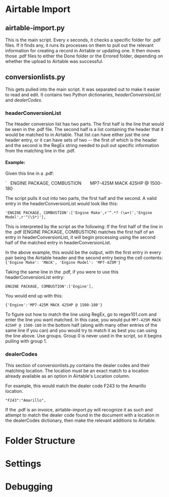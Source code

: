 # Airtable Import
## airtable-import.py
This is the main script. Every x seconds, it checks a specific folder for .pdf files. If it finds any, it runs its processes on them to pull out the relevant information for creating a record in Airtable or updating one. It then moves those .pdf files to either the Done folder or the Errored folder, depending on whether the upload to Airtable was successful.

## conversionlists.py
This gets pulled into the main script. It was separated out to make it easier to read and edit. It contains two Python dictionaries, *headerConversionList* and *dealerCodes*.

### headerConversionList
The Header conversion list has two parts. The first half is the line that would be seen in the .pdf file. The second half is a list containing the header that it would be matched to in Airtable. That list can have either just the one header entry, or it can have sets of two -- the first of which is the header and the second is the RegEx string needed to pull out specific information from the matching line in the .pdf.

#### Example:
Given this line in a .pdf:

`&nbsp;&nbsp;&nbsp;ENGINE PACKAGE, COMBUSTION&nbsp;&nbsp;&nbsp;&nbsp;&nbsp;&nbsp;&nbsp;MP7-425M MACK 425HP @ 1500-180

The script pulls it out into two parts, the first half and the second.
A valid entry in the headerConversionList would look like this:

`'ENGINE PACKAGE, COMBUSTION':['Engine Make',r'^.*? (\w+)','Engine Model',r'^(\S*)'],`

This is interpreted by the script as the following:
If the first half of the line in the .pdf (ENGINE PACKAGE, COMBUSTION) matches the first half of an entry in headerConversionList, it will begin processing using the second half of the matched entry in headerConversionList.

In the above example, this would be the output, with the first entry in every pair being the Airtable header and the second entry being the cell contents:
`{'Engine Make': 'MACK', 'Engine Model': 'MP7-425M'}`

Taking the same line in the .pdf, if you were to use this headerConversionList entry:

`ENGINE PACKAGE, COMBUSTION':['Engine'],`

You would end up with this:

`{'Engine':'MP7-425M MACK 425HP @ 1500-180'}`


To figure out how to match the line using RegEx, go to regex101.com and enter the line you want matched. In this case, you would put `MP7-425M MACK 425HP @ 1500-180` in the bottom half (along with many other entries of the same line if you can) and you would try to match it as best you can using the line above. Use groups. Group 0 is never used in the script, so it begins pulling with group 1.


### dealerCodes
This section of conversionlists.py contains the dealer codes and their matching location. The location must be an exact match to a location already available as an option in Airtable's Location column.

For example, this would match the dealer code F243 to the Amarillo location.

`"F243":"Amarillo",`

If the .pdf is an invoice, airtable-import.py will recognize it as such and attempt to match the dealer code found in the document with a location in the dealerCodes dictionary, then make the relevant additions to Airtable.



# Folder Structure

# Settings

# Debugging

